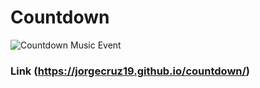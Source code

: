 # Countdown

![Countdown Music Event](https://repository-images.githubusercontent.com/313507848/b5f88f00-285c-11eb-8cd8-0e290aa00321)

### Link (https://jorgecruz19.github.io/countdown/)
